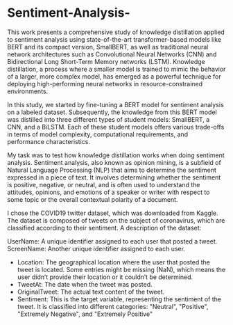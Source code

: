 # Sentiment-Analysis-


This work presents a comprehensive study of knowledge distillation
applied to sentiment analysis using state-of-the-art transformer-based models like
BERT and its compact version, SmallBERT, as well as traditional neural network
architectures such as Convolutional Neural Networks (CNN) and Bidirectional Long
Short-Term Memory networks (LSTM). Knowledge distillation, a process where a
smaller model is trained to mimic the behavior of a larger, more complex model, has
emerged as a powerful technique for deploying high-performing neural networks in
resource-constrained environments.

In this study, we started by fine-tuning a BERT model for sentiment analysis on a
labeled dataset. Subsequently, the knowledge from this BERT model was distilled
into three different types of student models: SmallBERT, a CNN, and a BiLSTM.
Each of these student models offers various trade-offs in terms of model complexity,
computational requirements, and performance characteristics.

My task was to test how knowledge distillation works when doing sentiment analysis.
Sentiment analysis, also known as opinion mining, is a subfield of Natural Language
Processing (NLP) that aims to determine the sentiment expressed in a piece of text.
It involves determining whether the sentiment is positive, negative, or neutral, and is
often used to understand the attitudes, opinions, and emotions of a speaker or writer
with respect to some topic or the overall contextual polarity of a document.

I chose the COVID19 twitter dataset, which was downloaded from Kaggle. The
dataset is composed of tweets on the subject of coronavirus, which are classified
according to their sentiment. A description of the dataset:

UserName: A unique identifier assigned to each user that posted a tweet.
ScreenName: Another unique identifier assigned to each user.
- Location: The geographical location where the user that posted the tweet is
located. Some entries might be missing (NaN), which means the user didn’t
provide their location or it couldn’t be determined.
- TweetAt: The date when the tweet was posted.
- OriginalTweet: The actual text content of the tweet.
- Sentiment: This is the target variable, representing the sentiment of the tweet.
It is classified into different categories: "Neutral", "Positive", "Extremely
Negative", and "Extremely Positive"
